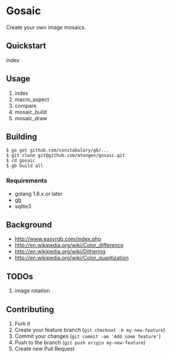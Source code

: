 # Gosaic

Create your own image mosaics.

## Quickstart

index

## Usage

1. index
1. macro_aspect
1. compare
1. mosaic_build
1. mosaic_draw



## Building

```shell
$ go get github.com/constabulary/gb/...
$ git clone git@github.com/atongen/gosaic.git
$ cd gosaic
$ gb build all
```

### Requirements

* golang 1.6.x or later
* [gb](https://getgb.io/)
* sqlite3

## Background

* http://www.easyrgb.com/index.php
* http://en.wikipedia.org/wiki/Color_difference
* http://en.wikipedia.org/wiki/Dithering
* http://en.wikipedia.org/wiki/Color_quantization

## TODOs

1. image rotation

## Contributing

1. Fork it
2. Create your feature branch (`git checkout -b my-new-feature`)
3. Commit your changes (`git commit -am 'Add some feature'`)
4. Push to the branch (`git push origin my-new-feature`)
5. Create new Pull Request
